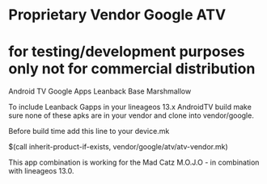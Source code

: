 # Proprietary Vendor Google ATV 
# for testing/development purposes only not for commercial distribution

Android TV Google Apps Leanback Base Marshmallow 

To include Leanback Gapps in your lineageos 13.x AndroidTV build make sure none of these apks are in your vendor and clone into vendor/google.

Before build time add this line to your device.mk

$(call inherit-product-if-exists, vendor/google/atv/atv-vendor.mk)

This app combination is working for the Mad Catz M.O.J.O - in combination with lineageos 13.0.
